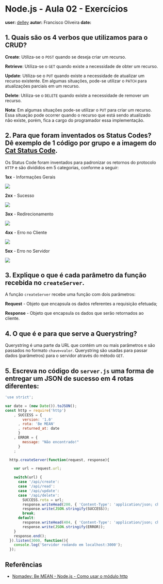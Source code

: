 # Node.js - Aula 02 - Exercícios
**user:** [delley](https://github.com/delley)
**autor:** Francisco Oliveira
**date:**

## 1. Quais são os 4 verbos que utilizamos para o CRUD?

**Create**: Utiliza-se o `POST` quando se deseja criar um recurso.

**Retrieve**: Utiliza-se o `GET` quando existe a necessidade de obter um recurso.

**Update**: Utiliza-se o `PUT` quando existe a necessidade de atualizar um recurso existente. Em algumas situações, pode-se utilizar o `PATCH` para atualizações parciais em um recurso.

**Delete**: Utiliza-se o `DELETE` quando existe a necessidade de remover um recurso.

**Nota**: Em algumas situações pode-se utilizar o `PUT` para criar um recurso. Essa situação pode ocorrer quando o recurso que está sendo atualizado não existe, porém, fica a cargo do programador essa implementação.  

## 2. Para que foram inventados os Status Codes? Dê exemplo de 1 código por grupo e a imagem do [Cat Status Code](https://http.cat/).

Os Status Code foram inventados para padronizar os retornos do protocolo `HTTP` e são divididos em 5 categorias, conforme a seguir:

**1xx** - Informações Gerais

![](101.jpeg)

**2xx** - Sucesso

![](201.jpeg)

**3xx** - Redirecionamento

![](305.jpeg)

**4xx** - Erro no Cliente

![](404.jpeg)

**5xx** - Erro no Servidor

![](503.jpeg)


## 3. Explique o que é cada parâmetro da função recebida no `createServer`.

A função `createServer` recebe uma função com dois parâmetros:

**Request** - Objeto que encapsula os dados referentes a requisição efetuada;

**Response** - Objeto que encapsula os dados que serão retornados ao cliente.

## 4. O que é e para que serve a Querystring?

Querystring é uma parte da URL que contém um ou mais parâmetros e são passados no formato `chave=valor`.
Querystring são usadas para passar dados (parâmetros) para o servidor através do método `GET`.

## 5. Escreva no código do `server.js` uma forma de entregar um JSON de sucesso em 4 rotas diferentes:

```js
'use strict';

var date = (new Date()).toJSON();
const http = require('http')
    , SUCCESS = {
        version: '1.0'
      , rota: 'Be MEAN'
      , returned_at: date
      }
    , ERROR = {
        message: "Não encontrado!"
      }
    ;

  http.createServer(function(request, response){

    var url = request.url;

    switch(url) {
      case '/api/create':
      case '/api/read':
      case '/api/update':
      case '/api/delete':
        SUCCESS.rota = url;
        response.writeHead(200, { 'Content-Type': 'application/json; charset=utf-8'});
        response.write(JSON.stringify(SUCCESS));
        break;
      default:
        response.writeHead(404, { 'Content-Type': 'application/json; charset=utf-8'});
        response.write(JSON.stringify(ERROR));
    }
    response.end();
  }).listen(3000, function(){
    console.log('Servidor rodando em localhost:3000');
  });
```

## Referências

* [Nomadev: Be MEAN - Node.js - Como usar o módulo http](http://nomadev.com.br/be-mean-node-js-http/)
